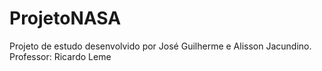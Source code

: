 # ProjetoNASA
Projeto de estudo desenvolvido por José Guilherme e Alisson Jacundino.
Professor: Ricardo Leme
